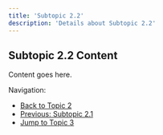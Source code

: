 ```yaml
---
title: 'Subtopic 2.2'
description: 'Details about Subtopic 2.2'
---
```


## Subtopic 2.2 Content

Content goes here.

Navigation:

- [Back to Topic 2](../)
- [Previous: Subtopic 2.1](../subtopic1)
- [Jump to Topic 3](/docs/topic3)
